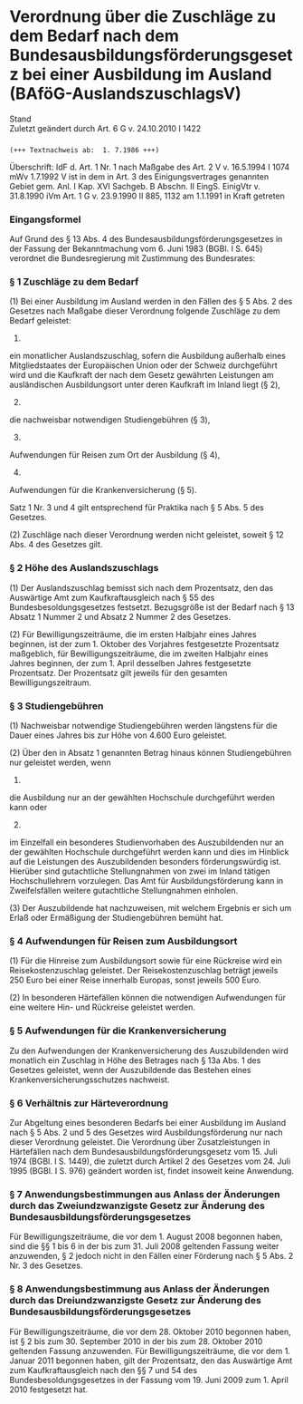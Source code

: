 Verordnung über die Zuschläge zu dem Bedarf nach dem Bundesausbildungsförderungsgesetz bei einer Ausbildung im Ausland (BAföG-AuslandszuschlagsV)
=================================================================================================================================================

Stand  
Zuletzt geändert durch Art. 6 G v. 24.10.2010 I 1422

### 

```
(+++ Textnachweis ab:  1. 7.1986 +++)
```

Überschrift: IdF d. Art. 1 Nr. 1 nach Maßgabe des Art. 2 V v. 16.5.1994 I 1074 mWv 1.7.1992
V ist in dem in Art. 3 des Einigungsvertrages genannten Gebiet gem. Anl. I Kap. XVI Sachgeb. B Abschn. II EingS. EinigVtr v. 31.8.1990 iVm Art. 1 G v. 23.9.1990 II 885, 1132 am 1.1.1991 in Kraft getreten

### Eingangsformel

Auf Grund des § 13 Abs. 4 des Bundesausbildungsförderungsgesetzes in der Fassung der Bekanntmachung vom 6. Juni 1983 (BGBl. I S. 645) verordnet die Bundesregierung mit Zustimmung des Bundesrates:

### § 1 Zuschläge zu dem Bedarf

(1) Bei einer Ausbildung im Ausland werden in den Fällen des § 5 Abs. 2 des Gesetzes nach Maßgabe dieser Verordnung folgende Zuschläge zu dem Bedarf geleistet:

1.  
ein monatlicher Auslandszuschlag, sofern die Ausbildung außerhalb eines Mitgliedstaates der Europäischen Union oder der Schweiz durchgeführt wird und die Kaufkraft der nach dem Gesetz gewährten Leistungen am ausländischen Ausbildungsort unter deren Kaufkraft im Inland liegt (§ 2),

2.  
die nachweisbar notwendigen Studiengebühren (§ 3),

3.  
Aufwendungen für Reisen zum Ort der Ausbildung (§ 4),

4.  
Aufwendungen für die Krankenversicherung (§ 5).

Satz 1 Nr. 3 und 4 gilt entsprechend für Praktika nach § 5 Abs. 5 des Gesetzes.

(2) Zuschläge nach dieser Verordnung werden nicht geleistet, soweit § 12 Abs. 4 des Gesetzes gilt.

### § 2 Höhe des Auslandszuschlags

(1) Der Auslandszuschlag bemisst sich nach dem Prozentsatz, den das Auswärtige Amt zum Kaufkraftausgleich nach § 55 des Bundesbesoldungsgesetzes festsetzt. Bezugsgröße ist der Bedarf nach § 13 Absatz 1 Nummer 2 und Absatz 2 Nummer 2 des Gesetzes.

(2) Für Bewilligungszeiträume, die im ersten Halbjahr eines Jahres beginnen, ist der zum 1. Oktober des Vorjahres festgesetzte Prozentsatz maßgeblich, für Bewilligungszeiträume, die im zweiten Halbjahr eines Jahres beginnen, der zum 1. April desselben Jahres festgesetzte Prozentsatz. Der Prozentsatz gilt jeweils für den gesamten Bewilligungszeitraum.

### § 3 Studiengebühren

(1) Nachweisbar notwendige Studiengebühren werden längstens für die Dauer eines Jahres bis zur Höhe von 4.600 Euro geleistet.

(2) Über den in Absatz 1 genannten Betrag hinaus können Studiengebühren nur geleistet werden, wenn

1.  
die Ausbildung nur an der gewählten Hochschule durchgeführt werden kann oder

2.  
im Einzelfall ein besonderes Studienvorhaben des Auszubildenden nur an der gewählten Hochschule durchgeführt werden kann und dies im Hinblick auf die Leistungen des Auszubildenden besonders förderungswürdig ist. Hierüber sind gutachtliche Stellungnahmen von zwei im Inland tätigen Hochschullehrern vorzulegen. Das Amt für Ausbildungsförderung kann in Zweifelsfällen weitere gutachtliche Stellungnahmen einholen.

(3) Der Auszubildende hat nachzuweisen, mit welchem Ergebnis er sich um Erlaß oder Ermäßigung der Studiengebühren bemüht hat.

### § 4 Aufwendungen für Reisen zum Ausbildungsort

(1) Für die Hinreise zum Ausbildungsort sowie für eine Rückreise wird ein Reisekostenzuschlag geleistet. Der Reisekostenzuschlag beträgt jeweils 250 Euro bei einer Reise innerhalb Europas, sonst jeweils 500 Euro.

(2) In besonderen Härtefällen können die notwendigen Aufwendungen für eine weitere Hin- und Rückreise geleistet werden.

### § 5 Aufwendungen für die Krankenversicherung

Zu den Aufwendungen der Krankenversicherung des Auszubildenden wird monatlich ein Zuschlag in Höhe des Betrages nach § 13a Abs. 1 des Gesetzes geleistet, wenn der Auszubildende das Bestehen eines Krankenversicherungsschutzes nachweist.

### § 6 Verhältnis zur Härteverordnung

Zur Abgeltung eines besonderen Bedarfs bei einer Ausbildung im Ausland nach § 5 Abs. 2 und 5 des Gesetzes wird Ausbildungsförderung nur nach dieser Verordnung geleistet. Die Verordnung über Zusatzleistungen in Härtefällen nach dem Bundesausbildungsförderungsgesetz vom 15. Juli 1974 (BGBl. I S. 1449), die zuletzt durch Artikel 2 des Gesetzes vom 24. Juli 1995 (BGBl. I S. 976) geändert worden ist, findet insoweit keine Anwendung.

### § 7 Anwendungsbestimmungen aus Anlass der Änderungen durch das Zweiundzwanzigste Gesetz zur Änderung des Bundesausbildungsförderungsgesetzes

Für Bewilligungszeiträume, die vor dem 1. August 2008 begonnen haben, sind die §§ 1 bis 6 in der bis zum 31. Juli 2008 geltenden Fassung weiter anzuwenden, § 2 jedoch nicht in den Fällen einer Förderung nach § 5 Abs. 2 Nr. 3 des Gesetzes.

### § 8 Anwendungsbestimmung aus Anlass der Änderungen durch das Dreiundzwanzigste Gesetz zur Änderung des Bundesausbildungsförderungsgesetzes

Für Bewilligungszeiträume, die vor dem 28. Oktober 2010 begonnen haben, ist § 2 bis zum 30. September 2010 in der bis zum 28. Oktober 2010 geltenden Fassung anzuwenden. Für Bewilligungszeiträume, die vor dem 1. Januar 2011 begonnen haben, gilt der Prozentsatz, den das Auswärtige Amt zum Kaufkraftausgleich nach den §§ 7 und 54 des Bundesbesoldungsgesetzes in der Fassung vom 19. Juni 2009 zum 1. April 2010 festgesetzt hat.
